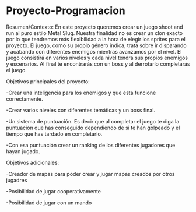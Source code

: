 # Proyecto-Programacion
Resumen/Contexto:
  En este proyecto queremos crear un juego shoot and run al puro estilo Metal Slug. Nuestra finalidad no es crear un clon exacto por lo que tendremos más flexibilidad a la hora de elegir los sprites para el proyecto. El juego, como su propio género indica, trata sobre ir disparando y acabando con diferentes enemigos mientras avanzamos por el nivel. El juego consistirá en varios niveles y cada nivel tendrá sus propios enemigos y escenarios. Al final te encontrarás con un boss y al derrotarlo completarás el juego.

Objetivos principales del proyecto:

  -Crear una inteligencia para los enemigos y que esta funcione correctamente.
  
  -Crear varios niveles con diferentes temáticas y un boss final.
  
  -Un sistema de puntuación. Es decir que al completar el juego te diga la puntuación que has conseguido dependiendo de si te han golpeado y el tiempo que has tardado en completarlo.
 
 -Con esa puntuación crear un ranking de los diferentes jugadores que hayan jugado.

Objetivos adicionales:
	
  -Creador de mapas para poder crear y jugar mapas creados por otros jugadres
	
  -Posibilidad de jugar cooperativamente	
  
  -Posibilidad de jugar con un mando
